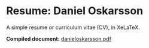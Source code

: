 # Resume: Daniel Oskarsson

A simple resume or curriculum vitae (CV), in XeLaTeX.

**Compiled document:**
[danieloskarsson.pdf](https://github.com/danieloskarsson/resume/raw/pdf/danieloskarsson.pdf)
